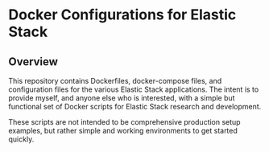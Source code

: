 # Docker Configurations for Elastic Stack

## Overview

This repository contains Dockerfiles, docker-compose files, and configuration files for the various Elastic Stack applications. The intent is to provide myself, and anyone else who is interested, with a simple but functional set of Docker scripts for Elastic Stack research and development.

These scripts are not intended to be comprehensive production setup examples, but rather simple and working environments to get started quickly.

